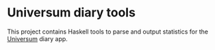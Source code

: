 # Universum diary tools

This project contains Haskell tools to parse and output statistics for the [Universum](https://play.google.com/store/apps/details?id=ru.schustovd.diary&hl=de_CH&gl=CH) diary app.
